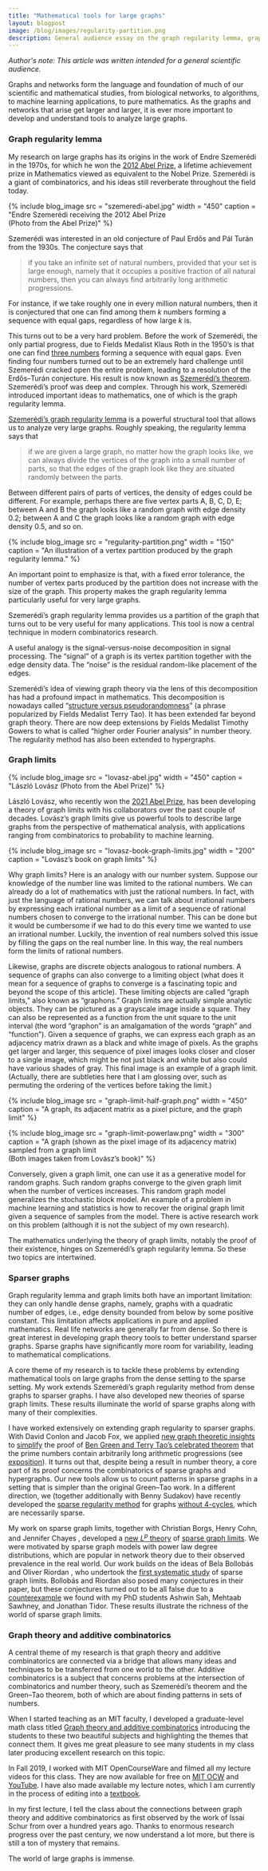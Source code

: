 ```yaml
---
title: "Mathematical tools for large graphs"
layout: blogpost
image: /blog/images/regularity-partition.png
description: General audience essay on the graph regularity lemma, graph limits, and additive combinatorics
---
```


_Author's note: This article was written intended for a general scientific audience._

Graphs and networks form the language and foundation of much of our scientific and mathematical studies, from biological networks, to algorithms, to machine learning applications, to pure mathematics. As the graphs and networks that arise get larger and larger, it is ever more important to develop and understand tools to analyze large graphs.

### Graph regularity lemma

My research on large graphs has its origins in the work of Endre Szemerédi in the 1970s, for which he won the [2012 Abel Prize](https://www.abelprize.no/c54147/seksjon/vis.html?tid=54148), a lifetime achievement prize in Mathematics viewed as equivalent to the Nobel Prize. Szemerédi is a giant of combinatorics, and his ideas still reverberate throughout the field today.

{% include blog_image
    src = "szemeredi-abel.jpg"
    width = "450"
    caption = "Endre Szemerédi receiving the 2012 Abel Prize <br/> (Photo from the Abel Prize)"
%}

Szemerédi was interested in an old conjecture of Paul Erdős and Pál Turán from the 1930s. The conjecture says that
> if you take an infinite set of natural numbers, provided that your set is large enough, namely that it occupies a positive fraction of all natural numbers, then you can always find arbitrarily long arithmetic progressions.

For instance, if we take roughly one in every million natural numbers, then it is conjectured that one can find among them _k_ numbers forming a sequence with equal gaps, regardless of how large _k_ is.

This turns out to be a very hard problem. Before the work of Szemerédi, the only partial progress, due to Fields Medalist Klaus Roth in the 1950’s is that one can find [three numbers](https://en.wikipedia.org/wiki/Roth's_theorem_on_arithmetic_progressions) forming a sequence with equal gaps. Even finding four numbers turned out to be an extremely hard challenge until Szemerédi cracked open the entire problem, leading to a resolution of the Erdős–Turán conjecture. His result is now known as [Szemerédi’s theorem](https://en.wikipedia.org/wiki/Szemeredi_theorem). Szemerédi’s proof was deep and complex. Through his work, Szemerédi introduced important ideas to mathematics, one of which is the graph regularity lemma.

[Szemerédi’s graph regularity lemma](https://en.wikipedia.org/wiki/Szemeredi_regularity_lemma) is a powerful structural tool that allows us to analyze very large graphs. Roughly speaking, the regularity lemma says that
> if we are given a large graph, no matter how the graph looks like, we can always divide the vertices of the graph into a small number of parts, so that the edges of the graph look like they are situated randomly between the parts.

Between different pairs of parts of vertices, the density of edges could be different. For example, perhaps there are five vertex parts A, B, C, D, E; between A and B the graph looks like a random graph with edge density 0.2; between A and C the graph looks like a random graph with edge density 0.5, and so on.


{% include blog_image
    src = "regularity-partition.png"
    width = "150"
    caption = "An illustration of a vertex partition produced by the graph regularity lemma."
%}

An important point to emphasize is that, with a fixed error tolerance, the number of vertex parts produced by the partition does not increase with the size of the graph. This property makes the graph regularity lemma particularly useful for very large graphs.

Szemerédi’s graph regularity lemma provides us a partition of the graph that turns out to be very useful for many applications. This tool is now a central technique in modern combinatorics research.

A useful analogy is the signal-versus-noise decomposition in signal processing. The “signal” of a graph is its vertex partition together with the edge density data. The “noise” is the residual random-like placement of the edges.

Szemerédi’s idea of viewing graph theory via the lens of this decomposition has had a profound impact in mathematics. This decomposition is nowadays called “[structure versus pseudorandomness](http://www.icm2006.org/proceedings/Vol_I/26.pdf)” (a phrase popularized by Fields Medalist Terry Tao). It has been extended far beyond graph theory. There are now deep extensions by Fields Medalist Timothy Gowers to what is called “higher order Fourier analysis” in number theory. The regularity method has also been extended to hypergraphs.


### Graph limits

{% include blog_image
    src = "lovasz-abel.jpg"
    width = "450"
    caption = "László Lovász (Photo from the Abel Prize)"
%}

László Lovász, who recently won the [2021 Abel Prize](https://www.abelprize.no/c76389/seksjon/vis.html?tid=76390), has been developing a theory of graph limits with his collaborators over the past couple of decades. Lovász’s graph limits give us powerful tools to describe large graphs from the perspective of mathematical analysis, with applications ranging from combinatorics to probability to machine learning.

{% include blog_image
    src = "lovasz-book-graph-limits.jpg"
    width = "200"
    caption = "Lovász’s book on graph limits"
%}

Why graph limits? Here is an analogy with our number system. Suppose our knowledge of the number line was limited to the rational numbers. We can already do a lot of mathematics with just the rational numbers. In fact, with just the language of rational numbers, we can talk about irrational numbers by expressing each irrational number as a limit of a sequence of rational numbers chosen to converge to the irrational number. This can be done but it would be cumbersome if we had to do this every time we wanted to use an irrational number. Luckily, the invention of real numbers solved this issue by filling the gaps on the real number line. In this way, the real numbers form the limits of rational numbers.

Likewise, graphs are discrete objects analogous to rational numbers. A sequence of graphs can also converge to a limiting object (what does it mean for a sequence of graphs to converge is a fascinating topic and beyond the scope of this article). These limiting objects are called “graph limits,” also known as “graphons.” Graph limits are actually simple analytic objects. They can be pictured as a grayscale image inside a square. They can also be represented as a function from the unit square to the unit interval (the word “graphon” is an amalgamation of the words “graph” and “function”). Given a sequence of graphs, we can express each graph as an adjacency matrix drawn as a black and white image of pixels. As the graphs get larger and larger, this sequence of pixel images looks closer and closer to a single image, which might be not just black and white but also could have various shades of gray. This final image is an example of a graph limit. (Actually, there are subtleties here that I am glossing over, such as permuting the ordering of the vertices before taking the limit.)

{% include blog_image
    src = "graph-limit-half-graph.png"
    width = "450"
    caption = "A graph, its adjacent matrix as a pixel picture, and the graph limit"
%}

{% include blog_image
    src = "graph-limit-powerlaw.png"
    width = "300"
    caption = "A graph (shown as the pixel image of its adjacency matrix) sampled from a graph limit <br/>
    (Both images taken from Lovász’s book)"
%}

Conversely, given a graph limit, one can use it as a generative model for random graphs. Such random graphs converge to the given graph limit when the number of vertices increases. This random graph model generalizes the stochastic block model. An example of a problem in machine learning and statistics is how to recover the original graph limit given a sequence of samples from the model. There is active research work on this problem (although it is not the subject of my own research).

The mathematics underlying the theory of graph limits, notably the proof of their existence, hinges on Szemerédi’s graph regularity lemma. So these two topics are intertwined.

### Sparser graphs

Graph regularity lemma and graph limits both have an important limitation: they can only handle dense graphs, namely, graphs with a quadratic number of edges, i.e., edge density bounded from below by some positive constant. This limitation affects applications in pure and applied mathematics. Real life networks are generally far from dense. So there is great interest in developing graph theory tools to better understand sparser graphs. Sparse graphs have significantly more room for variability, leading to mathematical complications.

A core theme of my research is to tackle these problems by extending mathematical tools on large graphs from the dense setting to the sparse setting. My work extends Szemerédi’s graph regularity method from dense graphs to sparser graphs. I have also developed new theories of sparse graph limits. These results illuminate the world of sparse graphs along with many of their complexities.

I have worked extensively on extending graph regularity to sparser graphs. With David Conlon and Jacob Fox, we applied [new graph theoretic insights](https://mathscinet.ams.org/mathscinet-getitem?mr=3177293) to [simplify](https://mathscinet.ams.org/mathscinet-getitem?mr=3361771) the proof of [Ben Green and Terry Tao’s celebrated theorem](https://mathscinet.ams.org/mathscinet-getitem?mr=2415379) that the prime numbers contain arbitrarily long arithmetic progressions (see [exposition](https://arxiv.org/abs/1403.2957)). 
It turns out that, despite being a result in number theory, a core part of its proof concerns the combinatorics of sparse graphs and hypergraphs. Our new tools allow us to count patterns in sparse graphs in a setting that is simpler than the original Green–Tao work. In a different direction, we (together additionally with Benny Sudakov) have recently developed the [sparse regularity method](https://arxiv.org/abs/2004.10180) for graphs [without 4-cycles](https://arxiv.org/abs/2106.03261), which are necessarily sparse. 

My work on sparse graph limits, together with Christian Borgs, Henry Cohn, and Jennifer Chayes , developed a [new $L^p$ theory](https://mathscinet.ams.org/mathscinet-getitem?mr=3988601) of [sparse graph limits](https://mathscinet.ams.org/mathscinet-getitem?mr=3758733). We were motivated by sparse graph models with power law degree distributions, which are popular in network theory due to their observed prevalence in the real world. Our work builds on the ideas of Bela Bollobás and Oliver Riordan , who undertook the [first systematic study](https://mathscinet.ams.org/mathscinet-getitem?mr=2588543) of sparse graph limits. Bollobás and Riordan also posed many conjectures in their paper, but these conjectures turned out to be all false due to a [counterexample](https://doi.org/10.1017/S0963548321000031) we found with my PhD students Ashwin Sah, Mehtaab Sawhney, and Jonathan Tidor. These results illustrate the richness of the world of sparse graph limits.

### Graph theory and additive combinatorics

A central theme of my research is that graph theory and additive combinatorics are connected via a bridge that allows many ideas and techniques to be transferred from one world to the other. Additive combinatorics is a subject that concerns problems at the intersection of combinatorics and number theory, such as Szemerédi’s theorem and the Green–Tao theorem, both of which are about finding patterns in sets of numbers.

When I started teaching as an MIT faculty, I developed a graduate-level math class titled [Graph theory and additive combinatorics](https://yufeizhao.com/gtac/) introducing the students to these two beautiful subjects and highlighting the themes that connect them. It gives me great pleasure to see many students in my class later producing excellent research on this topic. 

In Fall 2019, I worked with MIT OpenCourseWare and filmed all my lecture videos for this class. They are now available for free on [MIT OCW](https://ocw.mit.edu/courses/mathematics/18-217-graph-theory-and-additive-combinatorics-fall-2019/video-lectures/) and [YouTube](https://www.youtube.com/playlist?list=PLUl4u3cNGP62qauV_CpT1zKaGG_Vj5igX). I have also made available my lecture notes, which I am currently in the process of editing into a [textbook](https://yufeizhao.com/gtacbook/).

In my first lecture, I tell the class about the connections between graph theory and additive combinatorics as first observed by the work of Issai Schur from over a hundred years ago. Thanks to enormous research progress over the past century, we now understand a lot more, but there is still a ton of mystery that remains. 

The world of large graphs is immense.